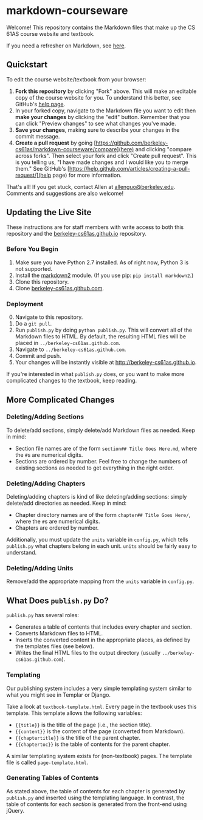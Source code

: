 # markdown-courseware

Welcome! This repository contains the Markdown files that make up the CS 61AS course website and textbook.

If you need a refresher on Markdown, see [here](https://github.com/adam-p/markdown-here/wiki/Markdown-Cheatsheet).

Quickstart
----------
To edit the course website/textbook from your browser:

1. **Fork this repository** by clicking "Fork" above. This will make an editable copy of the course website for you. To understand this better, see GitHub's [help page](https://help.github.com/articles/fork-a-repo/).
2. In your forked copy, navigate to the Markdown file you want to edit then **make your changes** by clicking the "edit" button. Remember that you can click "Preview changes" to see what changes you've made.
3. **Save your changes**, making sure to describe your changes in the commit message.
4. **Create a pull request** by going [https://github.com/berkeley-cs61as/markdown-courseware/compare](here) and clicking "compare across forks". Then select your fork and click "Create pull request". This is you telling us, "I have made changes and I would like you to merge them." See GitHub's [https://help.github.com/articles/creating-a-pull-request/](help page) for more information.

That's all! If you get stuck, contact Allen at allenguo@berkeley.edu. Comments and suggestions are also welcome!

Updating the Live Site
----------------------

These instructions are for staff members with write access to both this repository and the [berkeley-cs61as.github.io](https://github.com/berkeley-cs61as/berkeley-cs61as.github.io) repository.

### Before You Begin

1. Make sure you have Python 2.7 installed. As of right now, Python 3 is not supported.
2. Install the [markdown2](https://github.com/trentm/python-markdown2) module. (If you use pip: `pip install markdown2`.)
3. Clone this repository.
4. Clone [berkeley-cs61as.github.com](https://github.com/berkeley-cs61as/berkeley-cs61as.github.com).

### Deployment

0. Navigate to this repository.
0. Do a `git pull`.
2. Run `publish.py` by doing `python publish.py`. This will convert all of the Markdown files to HTML. By default, the resulting HTML files will be placed in `../berkeley-cs61as.github.com`.
3. Navigate to `../berkeley-cs61as.github.com`.
4. Commit and push.
4. Your changes will be instantly visible at http://berkeley-cs61as.github.io.

If you're interested in what `publish.py` does, or you want to make more complicated changes to the textbook, keep reading.

More Complicated Changes
------------------------
### Deleting/Adding Sections
To delete/add sections, simply delete/add Markdown files as needed. Keep in mind:

* Section file names are of the form `section## Title Goes Here.md`, where the `#`s are numerical digits.
* Sections are ordered by number. Feel free to change the numbers of existing sections as needed to get everything in the right order.

### Deleting/Adding Chapters
Deleting/adding chapters is kind of like deleting/adding sections: simply delete/add directories as needed. Keep in mind:

* Chapter directory names are of the form `chapter## Title Goes Here/`, where the `#`s are numerical digits.
* Chapters are ordered by number.

Additionally, you must update the `units` variable in `config.py`, which tells `publish.py` what chapters belong in each unit. `units` should be fairly easy to understand.

### Deleting/Adding Units
Remove/add the appropriate mapping from the `units` variable in `config.py`.

What Does `publish.py` Do?
--------------------------
`publish.py` has several roles:

* Generates a table of contents that includes every chapter and section.
* Converts Markdown files to HTML.
* Inserts the converted content in the appropriate places, as defined by the templates files (see below).
* Writes the final HTML files to the output directory (usually `../berkeley-cs61as.github.com`).

### Templating

Our publishing system includes a very simple templating system similar to what you might see in Templar or Django.

Take a look at `textbook-template.html`. Every page in the textbook uses this template. This template allows the following variables:
* `{{title}}` is the title of the page (i.e., the section title).
* `{{content}}` is the content of the page (converted from Markdown).
* `{{chaptertitle}}` is the title of the parent chapter.
* `{{chaptertoc}}` is the table of contents for the parent chapter.

A similar templating system exists for (non-textbook) pages. The template file is called `page-template.html`.

### Generating Tables of Contents

As stated above, the table of contents for each chapter is generated by `publish.py` and inserted using the templating language. In contrast, the table of contents for each *section* is generated from the front-end using jQuery.

